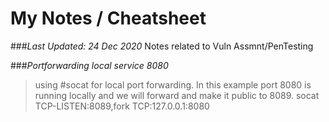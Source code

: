 # My Notes / Cheatsheet
###*Last Updated: 24 Dec 2020*
Notes related to Vuln Assmnt/PenTesting 



###*Portforwarding local service 8080*
>using #socat for local port forwarding. In this example port 8080 is running locally and we will forward and make it public to 8089.
>socat TCP-LISTEN:8089,fork TCP:127.0.0.1:8080

